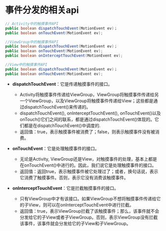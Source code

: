 # 事件分发的相关api

```java
// Activity中的触摸事件API
public boolean dispatchTouchEvent(MotionEvent ev)；
public boolean onTouchEvent(MotionEvent ev);

//ViewGroup中的触摸事件API
public boolean dispatchTouchEvent(MotionEvent ev)；
public boolean onTouchEvent(MotionEvent ev);
public boolean onInterceptTouchEvent(MotionEvent ev);

//View中的触摸事件API
public boolean dispatchTouchEvent(MotionEvent ev)；
public boolean onTouchEvent(MotionEvent ev);
```

- **dispatchTouchEvent**：它是传递触摸事件的接口。

  - Activity将触摸事件传递给ViewGroup，ViewGroup将触摸事件传递给另一个ViewGroup，以及ViewGroup将触摸事件传递给View；这些都是通过dispatchTouchEvent()来传递的。
  - dispatchTouchEvent(), onInterceptTouchEvent(), onTouchEvent()以及onTouch()它们之间的联系，都是通过dispatchTouchEvent()体现的。它们都是在dispatchTouchEvent()中调度的.
  - 返回值：true，表示触摸事件被消费了；false，则表示触摸事件没有被消费。

- **onTouchEvent**：它是处理触摸事件的接口。

  - 无论是Activity, ViewGroup还是View，对触摸事件的处理，基本上都是在onTouchEvent()中进行的。因此，我们说它是处理触摸事件的接口。
  - 返回值：返回true，表示触摸事件被它处理过了；或者，换句话说，表示它消费了触摸事件。否则，表示它没有消费该触摸事件。

- **onInterceptTouchEvent**：它是拦截触摸事件的接口。

  - 只有ViewGroup中才有该接口。如果ViewGroup不想将触摸事件传递给它的子View，则可以在onInterceptTouchEvent中进行拦截。
  - 返回值：true，表示ViewGroup拦截了该触摸事件；那么，该事件就不会分发给它的子View或者子ViewGroup。否则，表示ViewGroup没有拦截该事件，该事件就会分发给它的子View和子ViewGroup。
